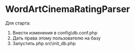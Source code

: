 # WordArtCinemaRatingParser
Для старта:
1) Внести изменения в config\db.conf.php
2) Дать права этому пользователю на базу 
3) Запустить php src\init_db.php
